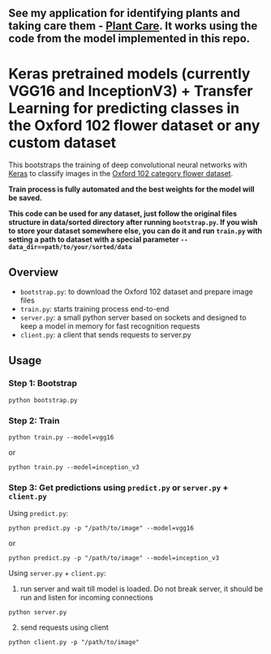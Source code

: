 ## See my application for identifying plants and taking care them - [Plant Care](https://plants-care.com). It works using the code from the model implemented in this repo.

# Keras pretrained models (currently VGG16 and InceptionV3) + Transfer Learning for predicting classes in the Oxford 102 flower dataset or any custom dataset

This bootstraps the training of deep convolutional neural networks with [Keras](https://keras.io/) to classify images in the [Oxford 102 category flower dataset](http://www.robots.ox.ac.uk/~vgg/data/flowers/102/index.html).

**Train process is fully automated and the best weights for the model will be saved.**

**This code can be used for any dataset, just follow the original files structure in data/sorted directory after running `bootstrap.py`. If you wish to store your dataset somewhere else, you can do it and run `train.py` with setting a path to dataset with a special parameter `--data_dir==path/to/your/sorted/data`**


## Overview

* `bootstrap.py`: to download the Oxford 102 dataset and prepare image files
* `train.py`: starts training process end-to-end
* `server.py`: a small python server based on sockets and designed to keep a model in memory for fast recognition requests
* `client.py`: a client that sends requests to server.py


## Usage

### Step 1: Bootstrap
```
python bootstrap.py
```

### Step 2: Train
```
python train.py --model=vgg16
```
or
```
python train.py --model=inception_v3
```

### Step 3: Get predictions using `predict.py` or `server.py` + `client.py` 

Using `predict.py`:
```
python predict.py -p "/path/to/image" --model=vgg16
```
or
```
python predict.py -p "/path/to/image" --model=inception_v3
```

Using `server.py` + `client.py`:

1. run server and wait till model is loaded. Do not break server, it should be run and listen for incoming connections
```
python server.py
```
2. send requests using client
```
python client.py -p "/path/to/image"
```